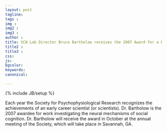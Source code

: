 ```yaml
---
layout: post
tagline: 
tags : 
img : 
img2 :
img3 : 
author : 
title: SCN Lab Director Bruce Bartholow receives the 2007 Award for a Distinguished Early Career Contribution to Psychophysiology
title2 : 
title3 : 
css: 
js: 
bgcolor: 
keywords: 
canonical:

---
```

{% include JB/setup %}

Each year the Society for Psychophysiological Research recognizes the achievements of an early career scientist (or scientists). Dr. Bartholow is the 2007 awardee for work investigating the neural mechanisms of social cognition. Dr. Bartholow will receive the award in October at the annual meeting of the Society, which will take place in Savannah, GA.

